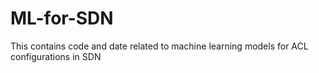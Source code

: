 # ML-for-SDN
This contains code and date related to machine learning models for ACL configurations in SDN
